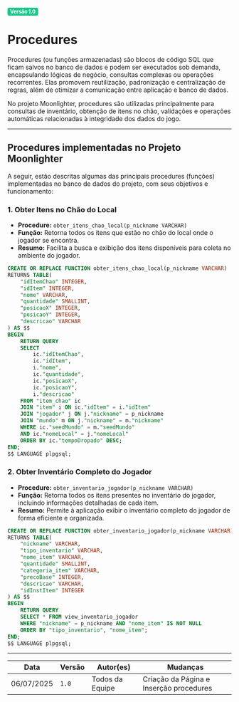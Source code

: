 <span style="background-color:#1ec68e; color:white; font-size:0.8em; font-weight: bold; padding:2px 6px; border-radius:4px;">Versão 1.0</span>

# Procedures 

Procedures (ou funções armazenadas) são blocos de código SQL que ficam salvos no banco de dados e podem ser executados sob demanda, encapsulando lógicas de negócio, consultas complexas ou operações recorrentes. Elas promovem reutilização, padronização e centralização de regras, além de otimizar a comunicação entre aplicação e banco de dados.

No projeto Moonlighter, procedures são utilizadas principalmente para consultas de inventário, obtenção de itens no chão, validações e operações automáticas relacionadas à integridade dos dados do jogo.

---

## Procedures implementadas no Projeto Moonlighter

A seguir, estão descritas algumas das principais procedures (funções) implementadas no banco de dados do projeto, com seus objetivos e funcionamento:

### 1. Obter Itens no Chão do Local

- **Procedure:** `obter_itens_chao_local(p_nickname VARCHAR)`
- **Função:** Retorna todos os itens que estão no chão do local onde o jogador se encontra.
- **Resumo:** Facilita a busca e exibição dos itens disponíveis para coleta no ambiente do jogador.

```sql
CREATE OR REPLACE FUNCTION obter_itens_chao_local(p_nickname VARCHAR)
RETURNS TABLE(
    "idItemChao" INTEGER,
    "idItem" INTEGER,
    "nome" VARCHAR,
    "quantidade" SMALLINT,
    "posicaoX" INTEGER,
    "posicaoY" INTEGER,
    "descricao" VARCHAR
) AS $$
BEGIN
    RETURN QUERY
    SELECT 
        ic."idItemChao",
        ic."idItem",
        i."nome",
        ic."quantidade",
        ic."posicaoX",
        ic."posicaoY",
        i."descricao"
    FROM "item_chao" ic
    JOIN "item" i ON ic."idItem" = i."idItem"
    JOIN "jogador" j ON j."nickname" = p_nickname
    JOIN "mundo" m ON j."nickname" = m."nickname"
    WHERE ic."seedMundo" = m."seedMundo" 
    AND ic."nomeLocal" = j."nomeLocal"
    ORDER BY ic."tempoDropado" DESC;
END;
$$ LANGUAGE plpgsql;
```

### 2. Obter Inventário Completo do Jogador

- **Procedure:** `obter_inventario_jogador(p_nickname VARCHAR)`
- **Função:** Retorna todos os itens presentes no inventário do jogador, incluindo informações detalhadas de cada item.
- **Resumo:** Permite à aplicação exibir o inventário completo do jogador de forma eficiente e organizada.

```sql
CREATE OR REPLACE FUNCTION obter_inventario_jogador(p_nickname VARCHAR)
RETURNS TABLE(
    "nickname" VARCHAR,
    "tipo_inventario" VARCHAR,
    "nome_item" VARCHAR,
    "quantidade" SMALLINT,
    "categoria_item" VARCHAR,
    "precoBase" INTEGER,
    "descricao" VARCHAR,
    "idInstItem" INTEGER
) AS $$
BEGIN
    RETURN QUERY
    SELECT * FROM view_inventario_jogador 
    WHERE "nickname" = p_nickname AND "nome_item" IS NOT NULL
    ORDER BY "tipo_inventario", "nome_item";
END;
$$ LANGUAGE plpgsql;
```

---

| Data       | Versão | Autor(es)        | Mudanças                                               |
| ---------- | ------ | ---------------- | ------------------------------------------------------ |
| 06/07/2025 | `1.0`  | Todos da Equipe  | Criação da Página e Inserção procedures                   |
